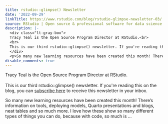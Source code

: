 ```yaml
---
title: rstudio::glimpse() Newsletter
date: '2022-09-29'
linkTitle: https://www.rstudio.com/blog/rstudio-glimpse-newsletter-03/
source: RStudio | Open source & professional software for data science teams on RStudio
description: |-
  <div class="lt-gray-box">
  Tracy Teal is the Open Source Program Director at RStudio.<br>
  <br>
  This is our third rstudio::glimpse() newsletter. If you're reading this on the blog, you can <a href="https://pages.rstudio.net/glimpse.html" target = "_blank">subscribe here</a> to receive this newsletter in your inbox.
  </div>
  <p>So many new learning resources have been created this month! There’s information on tools, deploying models, Quarto presentations and blogs, neat tables and so much more. I love how these show so many different types of things you can do, because with code, so much is ...
disable_comments: true
---
```

<div class="lt-gray-box">
Tracy Teal is the Open Source Program Director at RStudio.<br>
<br>
This is our third rstudio::glimpse() newsletter. If you're reading this on the blog, you can <a href="https://pages.rstudio.net/glimpse.html" target = "_blank">subscribe here</a> to receive this newsletter in your inbox.
</div>
<p>So many new learning resources have been created this month! There’s information on tools, deploying models, Quarto presentations and blogs, neat tables and so much more. I love how these show so many different types of things you can do, because with code, so much is ...